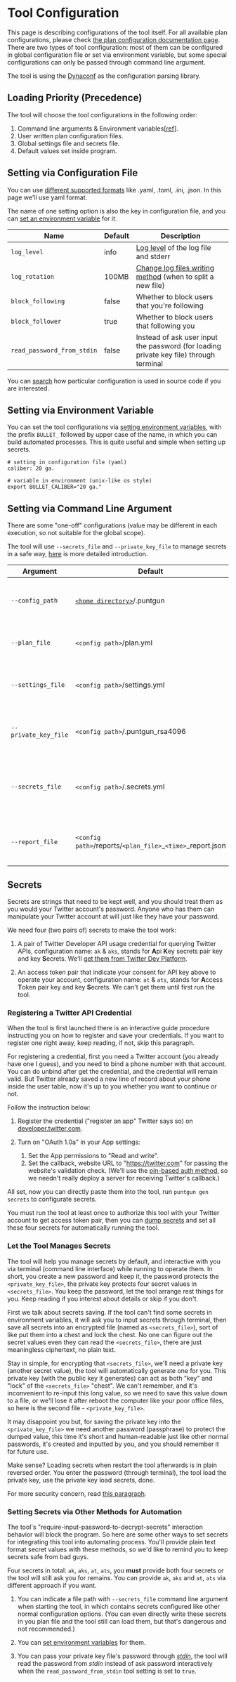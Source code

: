 # Tool Configuration

This page is describing configurations of the tool itself.
For all available plan configurations, please check [the plan configuration documentation page](plan-configuration.md).
There are two types of tool configuration:
most of them can be configured in global configuration file or set via environment variable,
but some special configurations can only be passed through command line argument.

The tool is using the [Dynaconf](https://www.dynaconf.com/) as the configuration parsing library.

## Loading Priority (Precedence)

The tool will choose the tool configurations in the following order:

1. Command line arguments & Environment variables[[ref](https://www.dynaconf.com/envvars/)].
2. User written plan configuration files.
3. Global settings file and secrets file.
4. Default values set inside program.

## Setting via Configuration File

You can use [different supported formats](https://www.dynaconf.com/settings_files/#supported-formats)
like .yaml, .toml, .ini, .json. In this page we'll use yaml format.

The name of one setting option is also the key in configuration file,
and you can [set an environment variable](#setting-via-environment-variable) for it.

| Name                       | Default | Description                                                                                                                |
|----------------------------|---------|----------------------------------------------------------------------------------------------------------------------------|
| `log_level`                | info    | [Log level](https://loguru.readthedocs.io/en/stable/api/logger.html#levels) of the log file and stderr                     |
| `log_rotation`             | 100MB   | [Change log files writing method](https://loguru.readthedocs.io/en/stable/api/logger.html#file) (when to split a new file) |
| `block_following`          | false   | Whether to block users that you're following                                                                               |
| `block_follower`           | true    | Whether to block users that following you                                                                                  |
| `read_password_from_stdin` | false   | Instead of ask user input the password (for loading private key file) through terminal                                     |

You can [search](https://github.com/search?q=%22settings.get%22+%22plans%22+repo%3Aboholder%2Fpuntgun+in%3Afile&type=code)
how particular configuration is used in source code if you are interested.

## Setting via Environment Variable

You can set the tool configurations via [setting environment variables](https://www.dynaconf.com/envvars/),
with the prefix `BULLET_` followed by upper case of the name,
in which you can build automated processes.
This is quite useful and simple when setting up secrets.

```text
# setting in configuration file (yaml)
caliber: 20 ga.

# variable in environment (unix-like os style)
export BULLET_CALIBER="20 ga."
```

## Setting via Command Line Argument

There are some "one-off" configurations (value may be different in each execution, so not suitable for the global scope).

The tool will use `--secrets_file` and `--private_key_file` to manage secrets in a safe way,
[here](#let-the-tool-manages-secrets) is more detailed introduction.

| Argument             | Default                                                                     | Description                                                                            |
|----------------------|-----------------------------------------------------------------------------|----------------------------------------------------------------------------------------|
| `--config_path`      | [`<home directory>`](https://en.wikipedia.org/wiki/Home_directory)/.puntgun | Path of various configuration files the tool needs                                     |
| `--plan_file`        | `<config path>`/plan.yml                                                    | [Plan configuration file]() you'd like to execute                                      |
| `--settings_file`    | `<config path>`/settings.yml                                                | Global tool settings that will apply to every execution                                |
| `--private_key_file` | `<config path>`/.puntgun_rsa4096                                            | Tool generated password protected private key                                          |
| `--secrets_file`     | `<config path>`/.secrets.yml                                                | Tool generated ciphertext or user written plain text file contains [secrets](#secrets) |
| `--report_file`      | `<config path>`/reports/`<plan_file>`_`<time>`_report.json                  | Expect path of the tool generated execution report                                     |

## Secrets

Secrets are strings that need to be kept well,
and you should treat them as you would your Twitter account's password.
Anyone who has them can manipulate your Twitter account at will just like they have your password.

We need four (two pairs of) secrets to make the tool work:

1. A pair of Twitter Developer API usage credential for querying Twitter APIs,
   configuration name: `ak` & `aks`, stands for **A**pi **K**ey secrets pair key and key **S**ecrets.
   We'll [get them from Twitter Dev Platform](#registering-a-twitter-api-credential).

2. An access token pair that indicate your consent for API key above to operate your account,
   configuration name: `at` & `ats`, stands for **A**ccess **T**oken pair key and key **S**ecrets.
   We can't get them until first run the tool.

### Registering a Twitter API Credential

When the tool is first launched there is an interactive guide procedure
instructing you on how to register and save your credentials.
If you want to register one right away, keep reading, if not, skip this paragraph.

For registering a credential, first you need a Twitter account (you already have one I guess),
and you need to bind a phone number with that account. You can do unbind after get the credential,
and the credential will remain valid.
But Twitter already saved a new line of record about your phone inside the user table,
now it's up to you whether you want to continue or not.

Follow the instruction below:

1. Register the credential ("register an app" Twitter says so) on [developer.twitter.com](https://developer.twitter.com/en).

2. Turn on "OAuth 1.0a" in your App settings:
    1. Set the App permissions to "Read and write".
    2. Set the callback, website URL to "https://twitter.com" for passing the website's validation check.
       (We'll use the [pin-based auth method](https://developer.twitter.com/en/docs/authentication/oauth-1-0a/pin-based-oauth),
       so we needn't really deploy a server for receiving Twitter's callback.)

All set, now you can directly paste them into the tool, run `puntgun gen secrets` to configurate secrets.

You must run the tool at least once to authorize this tool
with your Twitter account to get access token pair,
then you can [dump secrets]() and set all these four secrets for automatically running the tool.

### Let the Tool Manages Secrets

The tool will help you manage secrets by default, and interactive with you via terminal
(command line interface) while running to operate them.
In short, you create a new password and keep it, the password protects the `<private_key_file>`,
the private key protects four secret values in `<secrets_file>`.
You keep the password, let the tool arrange rest things for you.
Keep reading if you interest about details or skip if you don't.

First we talk about secrets saving. If the tool can't find some secrets in environment variables,
it will ask you to input secrets through terminal, then save all secrets into an encrypted file
(named as `<secrets_file>`), sort of like put them into a chest and lock the chest.
No one can figure out the secret values even they can read the `<secrets_file>`,
there are just meaningless ciphertext, no plain text.

Stay in simple, for encrypting that `<secrets_file>`, we'll need a private key (another secret value),
the tool will automatically generate one for you.
This private key (with the public key it generates) can act as both "key" and "lock" of the `<secrets_file>` "chest".
We can't remember, and it's inconvenient to re-input this long value,
so we need to save this value down to a file,
or we'll lose it after reboot the computer like your poor office files,
so here is the second file - `<private_key_file>`.

It may disappoint you but, for saving the private key into the `<private_key_file>`
we need another password (passphrase) to protect the dumped value,
this time it's short and human-readable just like other normal passwords,
it's created and inputted by you, and you should remember it for future use.

Make sense? Loading secrets when restart the tool afterwards is in plain reversed order.
You enter the password (through terminal), the tool load the private key,
use the private key load secrets, done.

For more security concern, read [this paragraph](https://github.com/boholder/puntgun#details-about-secrets-encryption-and-usage).

### Setting Secrets via Other Methods for Automation

The tool's "require-input-password-to-decrypt-secrets" interaction behavior will block the program.
So here are some other ways to set secrets for integrating this tool into automating process.
You'll provide plain text format secret values with these methods,
so we'd like to remind you to keep secrets safe from bad guys.

Four secrets in total: `ak`, `aks`, `at`, `ats`, you **must** provide both four secrets
or the tool will still ask you for remains. You can provide `ak`, `aks` and `at`, `ats`
via different approach if you want.

1. You can indicate a file path with `--secrets_file` command line argument when starting the tool,
   in which contains secrets configured like other normal configuration options.
   (You can even directly write these secrets in you plan file and the tool still can load them,
   but that's dangerous and not recommended.)

2. You can [set environment variables](#setting-via-environment-variable) for them.

3. You can pass your private key file's password through *[stdin](https://en.wikipedia.org/wiki/Standard_streams)*,
   the tool will read the password from *stdin* instead of ask password interactively
   when the `read_password_from_stdin` tool setting is set to `true`.

